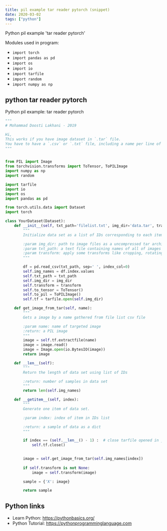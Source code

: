 ```yaml
---
title: pil example tar reader pytorch (snippet)
date: 2020-03-02
tags: ["python"]
---
```

Python pil example 'tar reader pytorch'


Modules used in program: 
* `import torch`
* `import pandas as pd`
* `import os`
* `import io`
* `import tarfile`
* `import random`
* `import numpy as np`

## python tar reader pytorch

Python pil example: tar reader pytorch

```python
"""
# Mohammad Doosti Lakhani - 2019

Hi,
This works if you have image dataset in `.tar` file.
You have to have a `.csv` or `.txt` file, including a name per line of your dataset.
"""


from PIL import Image
from torchvision.transforms import ToTensor, ToPILImage
import numpy as np
import random

import tarfile
import io
import os
import pandas as pd

from torch.utils.data import Dataset
import torch

class YourDataset(Dataset):
    def __init__(self, txt_path='filelist.txt', img_dir='data.tar', transform=None):
        """
        Initialize data set as a list of IDs corresponding to each item of data set

        :param img_dir: path to image files as a uncompressed tar archive
        :param txt_path: a text file containing names of all of images line by line
        :param transform: apply some transforms like cropping, rotating, etc on input image
        """

        df = pd.read_csv(txt_path, sep=' ', index_col=0)
        self.img_names = df.index.values
        self.txt_path = txt_path
        self.img_dir = img_dir
        self.transform = transform
        self.to_tensor = ToTensor()
        self.to_pil = ToPILImage()
        self.tf = tarfile.open(self.img_dir)

    def get_image_from_tar(self, name):
        """
        Gets a image by a name gathered from file list csv file

        :param name: name of targeted image
        :return: a PIL image
        """
        image = self.tf.extractfile(name)
        image = image.read()
        image = Image.open(io.BytesIO(image))
        return image

    def __len__(self):
        """
        Return the length of data set using list of IDs

        :return: number of samples in data set
        """
        return len(self.img_names)

    def __getitem__(self, index):
        """
        Generate one item of data set.

        :param index: index of item in IDs list

        :return: a sample of data as a dict
        """

        if index == (self.__len__() - 1) :  # close tarfile opened in __init__
            self.tf.close()

        
        image = self.get_image_from_tar(self.img_names[index])
       
        if self.transform is not None:
            image = self.transform(image)

        sample = {'X': image}

        return sample


```

## Python links

- Learn Python: https://pythonbasics.org/
- Python Tutorial: https://pythonprogramminglanguage.com
